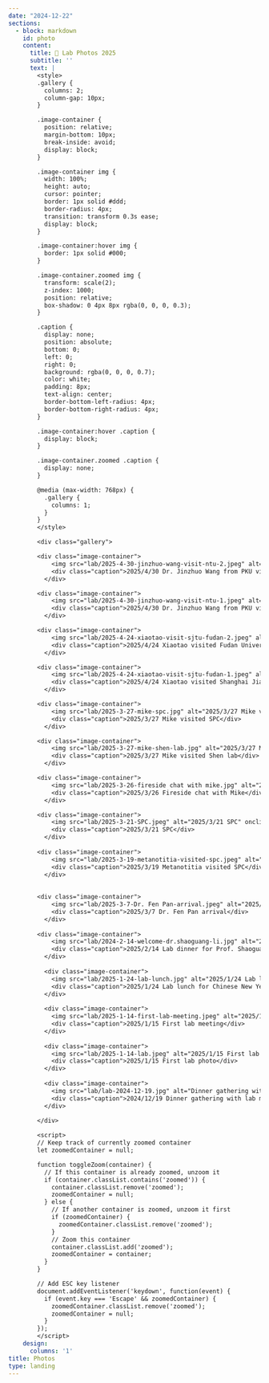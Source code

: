 ```yaml
---
date: "2024-12-22"
sections:
  - block: markdown
    id: photo
    content:
      title: 📸 Lab Photos 2025
      subtitle: ''
      text: |
        <style>
        .gallery {
          columns: 2;
          column-gap: 10px;
        }

        .image-container {
          position: relative;
          margin-bottom: 10px;
          break-inside: avoid;
          display: block;
        }

        .image-container img {
          width: 100%;
          height: auto;
          cursor: pointer;
          border: 1px solid #ddd;
          border-radius: 4px;
          transition: transform 0.3s ease;
          display: block;
        }

        .image-container:hover img {
          border: 1px solid #000;
        }

        .image-container.zoomed img {
          transform: scale(2);
          z-index: 1000;
          position: relative;
          box-shadow: 0 4px 8px rgba(0, 0, 0, 0.3);
        }

        .caption {
          display: none;
          position: absolute;
          bottom: 0;
          left: 0;
          right: 0;
          background: rgba(0, 0, 0, 0.7);
          color: white;
          padding: 8px;
          text-align: center;
          border-bottom-left-radius: 4px;
          border-bottom-right-radius: 4px;
        }

        .image-container:hover .caption {
          display: block;
        }

        .image-container.zoomed .caption {
          display: none;
        }

        @media (max-width: 768px) {
          .gallery {
            columns: 1;
          }
        }
        </style>

        <div class="gallery">

        <div class="image-container">
            <img src="lab/2025-4-30-jinzhuo-wang-visit-ntu-2.jpeg" alt="2025/4/30 Dr. Jinzhuo Wang from PKU visited NTU" onclick="toggleZoom(this.parentElement)">
            <div class="caption">2025/4/30 Dr. Jinzhuo Wang from PKU visited NTU</div>
          </div>

        <div class="image-container">
            <img src="lab/2025-4-30-jinzhuo-wang-visit-ntu-1.jpeg" alt="2025/4/30 Dr. Jinzhuo Wang from PKU visited NTU" onclick="toggleZoom(this.parentElement)">
            <div class="caption">2025/4/30 Dr. Jinzhuo Wang from PKU visited NTU</div>
          </div>

        <div class="image-container">
            <img src="lab/2025-4-24-xiaotao-visit-sjtu-fudan-2.jpeg" alt="2025/4/24 Xiaotao visited Fudan University" onclick="toggleZoom(this.parentElement)">
            <div class="caption">2025/4/24 Xiaotao visited Fudan University</div>
          </div>

        <div class="image-container">
            <img src="lab/2025-4-24-xiaotao-visit-sjtu-fudan-1.jpeg" alt="2025/4/24 Xiaotao visited Shanghai Jiaotong University" onclick="toggleZoom(this.parentElement)">
            <div class="caption">2025/4/24 Xiaotao visited Shanghai Jiaotong University</div>
          </div>

        <div class="image-container">
            <img src="lab/2025-3-27-mike-spc.jpg" alt="2025/3/27 Mike visited SPC" onclick="toggleZoom(this.parentElement)">
            <div class="caption">2025/3/27 Mike visited SPC</div>
          </div>

        <div class="image-container">
            <img src="lab/2025-3-27-mike-shen-lab.jpg" alt="2025/3/27 Mike visited Shen lab" onclick="toggleZoom(this.parentElement)">
            <div class="caption">2025/3/27 Mike visited Shen lab</div>
          </div>

        <div class="image-container">
            <img src="lab/2025-3-26-fireside chat with mike.jpg" alt="2025/3/26 Fireside chat with Mike" onclick="toggleZoom(this.parentElement)">
            <div class="caption">2025/3/26 Fireside chat with Mike</div>
          </div>

        <div class="image-container">
            <img src="lab/2025-3-21-SPC.jpeg" alt="2025/3/21 SPC" onclick="toggleZoom(this.parentElement)">
            <div class="caption">2025/3/21 SPC</div>
          </div>
          
        <div class="image-container">
            <img src="lab/2025-3-19-metanotitia-visited-spc.jpeg" alt="2025/3/19 Metanotitia visited SPC" onclick="toggleZoom(this.parentElement)">
            <div class="caption">2025/3/19 Metanotitia visited SPC</div>
          </div>
          
        
        <div class="image-container">
            <img src="lab/2025-3-7-Dr. Fen Pan-arrival.jpeg" alt="2025/3/7 Dr. Fen Pan arrival" onclick="toggleZoom(this.parentElement)">
            <div class="caption">2025/3/7 Dr. Fen Pan arrival</div>
          </div>
        
        <div class="image-container">
            <img src="lab/2024-2-14-welcome-dr.shaoguang-li.jpg" alt="2025/2/14 Lab dinner for Prof. Shaoguang Li" onclick="toggleZoom(this.parentElement)">
            <div class="caption">2025/2/14 Lab dinner for Prof. Shaoguang Li</div>
          </div>
        
          <div class="image-container">
            <img src="lab/2025-1-24-lab-lunch.jpg" alt="2025/1/24 Lab lunch for Chinese New Year" onclick="toggleZoom(this.parentElement)">
            <div class="caption">2025/1/24 Lab lunch for Chinese New Year</div>
          </div>
        
          <div class="image-container">
            <img src="lab/2025-1-14-first-lab-meeting.jpeg" alt="2025/1/15 First lab meeting" onclick="toggleZoom(this.parentElement)">
            <div class="caption">2025/1/15 First lab meeting</div>
          </div>
        
          <div class="image-container">
            <img src="lab/2025-1-14-lab.jpeg" alt="2025/1/15 First lab photo" onclick="toggleZoom(this.parentElement)">
            <div class="caption">2025/1/15 First lab photo</div>
          </div>
          
          <div class="image-container">
            <img src="lab/lab-2024-12-19.jpg" alt="Dinner gathering with lab members" onclick="toggleZoom(this.parentElement)">
            <div class="caption">2024/12/19 Dinner gathering with lab members</div>
          </div>
          
        </div>

        <script>
        // Keep track of currently zoomed container
        let zoomedContainer = null;

        function toggleZoom(container) {
          // If this container is already zoomed, unzoom it
          if (container.classList.contains('zoomed')) {
            container.classList.remove('zoomed');
            zoomedContainer = null;
          } else {
            // If another container is zoomed, unzoom it first
            if (zoomedContainer) {
              zoomedContainer.classList.remove('zoomed');
            }
            // Zoom this container
            container.classList.add('zoomed');
            zoomedContainer = container;
          }
        }

        // Add ESC key listener
        document.addEventListener('keydown', function(event) {
          if (event.key === 'Escape' && zoomedContainer) {
            zoomedContainer.classList.remove('zoomed');
            zoomedContainer = null;
          }
        });
        </script>
    design:
      columns: '1'
title: Photos
type: landing
---
```



